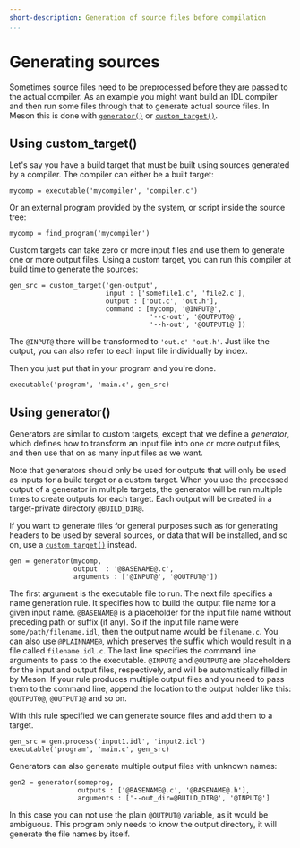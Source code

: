 ```yaml
---
short-description: Generation of source files before compilation
...
```


# Generating sources

  Sometimes source files need to be preprocessed before they are passed to the actual compiler. As an example you might want build an IDL compiler and then run some files through that to generate actual source files. In Meson this is done with [`generator()`](https://github.com/mesonbuild/meson/wiki/Reference-manual#generator) or [`custom_target()`](https://github.com/mesonbuild/meson/wiki/Reference-manual#custom_target).

## Using custom_target()

Let's say you have a build target that must be built using sources generated by a compiler. The compiler can either be a built target:

```meson
mycomp = executable('mycompiler', 'compiler.c')
```

Or an external program provided by the system, or script inside the source tree:

```meson
mycomp = find_program('mycompiler')
```

Custom targets can take zero or more input files and use them to generate one or more output files. Using a custom target, you can run this compiler at build time to generate the sources:

```meson
gen_src = custom_target('gen-output',
                        input : ['somefile1.c', 'file2.c'],
                        output : ['out.c', 'out.h'],
                        command : [mycomp, '@INPUT@',
                                   '--c-out', '@OUTPUT0@',
                                   '--h-out', '@OUTPUT1@'])
```

The `@INPUT@` there will be transformed to `'out.c' 'out.h'`. Just like the output, you can also refer to each input file individually by index. 

Then you just put that in your program and you're done.

```meson
executable('program', 'main.c', gen_src)
```

## Using generator()

Generators are similar to custom targets, except that we define a *generator*, which defines how to transform an input file into one or more output files, and then use that on as many input files as we want.

Note that generators should only be used for outputs that will only be used as inputs for a build target or a custom target. When you use the processed output of a generator in multiple targets, the generator will be run multiple times to create outputs for each target. Each output will be created in a target-private directory `@BUILD_DIR@`.

If you want to generate files for general purposes such as for generating headers to be used by several sources, or data that will be installed, and so on, use a [`custom_target()`](https://github.com/mesonbuild/meson/wiki/Reference-manual#custom_target) instead.


```meson
gen = generator(mycomp,
                output  : '@BASENAME@.c',
                arguments : ['@INPUT@', '@OUTPUT@'])
```

The first argument is the executable file to run. The next file specifies a name generation rule. It specifies how to build the output file name for a given input name. `@BASENAME@` is a placeholder for the input file name without preceding path or suffix (if any). So if the input file name were `some/path/filename.idl`, then the output name would be `filename.c`. You can also use `@PLAINNAME@`, which preserves the suffix which would result in a file called `filename.idl.c`. The last line specifies the command line arguments to pass to the executable. `@INPUT@` and `@OUTPUT@` are placeholders for the input and output files, respectively, and will be automatically filled in by Meson. If your rule produces multiple output files and you need to pass them to the command line, append the location to the output holder like this: `@OUTPUT0@`, `@OUTPUT1@` and so on.

With this rule specified we can generate source files and add them to a target.

```meson
gen_src = gen.process('input1.idl', 'input2.idl')
executable('program', 'main.c', gen_src)
```

Generators can also generate multiple output files with unknown names:

```meson
gen2 = generator(someprog,
                 outputs : ['@BASENAME@.c', '@BASENAME@.h'],
                 arguments : ['--out_dir=@BUILD_DIR@', '@INPUT@']
```

In this case you can not use the plain `@OUTPUT@` variable, as it would be ambiguous. This program only needs to know the output directory, it will generate the file names by itself.
